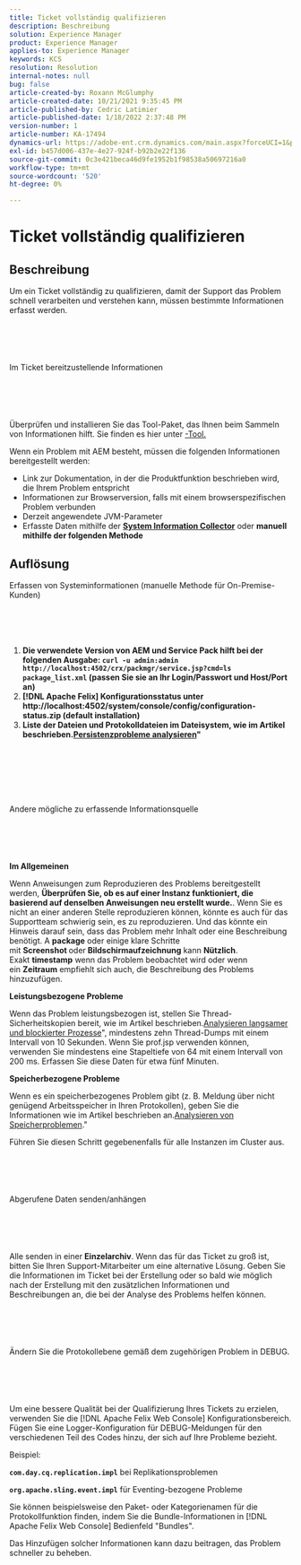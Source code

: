 ```yaml
---
title: Ticket vollständig qualifizieren
description: Beschreibung
solution: Experience Manager
product: Experience Manager
applies-to: Experience Manager
keywords: KCS
resolution: Resolution
internal-notes: null
bug: false
article-created-by: Roxann McGlumphy
article-created-date: 10/21/2021 9:35:45 PM
article-published-by: Cedric Latimier
article-published-date: 1/18/2022 2:37:48 PM
version-number: 1
article-number: KA-17494
dynamics-url: https://adobe-ent.crm.dynamics.com/main.aspx?forceUCI=1&pagetype=entityrecord&etn=knowledgearticle&id=8e3243d7-b632-ec11-b6e5-000d3a5ba97a
exl-id: b457d006-437e-4e27-924f-b92b2e22f136
source-git-commit: 0c3e421beca46d9fe1952b1f98538a50697216a0
workflow-type: tm+mt
source-wordcount: '520'
ht-degree: 0%

---
```


# Ticket vollständig qualifizieren

## Beschreibung


Um ein Ticket vollständig zu qualifizieren, damit der Support das Problem schnell verarbeiten und verstehen kann, müssen bestimmte Informationen erfasst werden.
<br><br><br><br> <br><br>Im Ticket bereitzustellende Informationen<br><br><br><br> <br><br>
Überprüfen und installieren Sie das Tool-Paket, das Ihnen beim Sammeln von Informationen hilft. Sie finden es hier unter [-Tool.](https://helpx.adobe.com/experience-manager/kb/index/tools.html)

Wenn ein Problem mit AEM besteht, müssen die folgenden Informationen bereitgestellt werden:

- Link zur Dokumentation, in der die Produktfunktion beschrieben wird, die Ihrem Problem entspricht
- Informationen zur Browserversion, falls mit einem browserspezifischen Problem verbunden
- Derzeit angewendete JVM-Parameter
- Erfasste Daten mithilfe der <b>[System Information Collector](https://helpx.adobe.com/experience-manager/kb/support-info-collector.html)</b> oder <b>manuell mithilfe der folgenden Methode</b>



## Auflösung

Erfassen von Systeminformationen (manuelle Methode für On-Premise-Kunden)<br><br><br><br> 
1. <b>Die verwendete Version von AEM und Service Pack hilft bei der folgenden Ausgabe: `curl -u admin:admin http://localhost:4502/crx/packmgr/service.jsp?cmd=ls  package_list.xml` (passen Sie sie an Ihr Login/Passwort und Host/Port an)</b>
2. <b>[!DNL Apache Felix] Konfigurationsstatus unter http://localhost:4502/system/console/config/configuration-status.zip (default installation)</b>
3. <b>Liste der Dateien und Protokolldateien im Dateisystem, wie im Artikel beschrieben.[Persistenzprobleme analysieren](https://helpx.adobe.com/experience-manager/kb/AnalyzePersistenceProblems.html)&quot;</b>

<br><br><br><br> <br><br>Andere mögliche zu erfassende Informationsquelle<br><br><br><br> <br><br>
<b>Im Allgemeinen</b>

Wenn Anweisungen zum Reproduzieren des Problems bereitgestellt werden, <b>Überprüfen Sie, ob es auf einer Instanz funktioniert, die basierend auf denselben Anweisungen neu erstellt wurde.</b>. Wenn Sie es nicht an einer anderen Stelle reproduzieren können, könnte es auch für das Supportteam schwierig sein, es zu reproduzieren. Und das könnte ein Hinweis darauf sein, dass das Problem mehr Inhalt oder eine Beschreibung benötigt.
A <b>package</b> oder einige klare Schritte mit <b>Screenshot </b>oder<b> Bildschirmaufzeichnung</b> kann <b>Nützlich</b>. Exakt <b>timestamp</b> wenn das Problem beobachtet wird oder wenn ein <b>Zeitraum</b> empfiehlt sich auch, die Beschreibung des Problems hinzuzufügen.

<b>Leistungsbezogene Probleme</b>

Wenn das Problem leistungsbezogen ist, stellen Sie Thread-Sicherheitskopien bereit, wie im Artikel beschrieben.[Analysieren langsamer und blockierter Prozesse](https://helpx.adobe.com/experience-manager/kb/AnalyzeSlowAndBlockedProcesses.html)&quot;, mindestens zehn Thread-Dumps mit einem Intervall von 10 Sekunden. Wenn Sie prof.jsp verwenden können, verwenden Sie mindestens eine Stapeltiefe von 64 mit einem Intervall von 200 ms. Erfassen Sie diese Daten für etwa fünf Minuten.

<b>Speicherbezogene Probleme</b>

Wenn es ein speicherbezogenes Problem gibt (z. B. Meldung über nicht genügend Arbeitsspeicher in Ihren Protokollen), geben Sie die Informationen wie im Artikel beschrieben an.[Analysieren von Speicherproblemen](https://helpx.adobe.com/experience-manager/kb/AnalyzeMemoryProblems.html).&quot;

Führen Sie diesen Schritt gegebenenfalls für alle Instanzen im Cluster aus.
<br><br><br><br> <br><br>Abgerufene Daten senden/anhängen<br><br><br><br> <br><br>
Alle senden in einer <b>Einzelarchiv</b>. Wenn das für das Ticket zu groß ist, bitten Sie Ihren Support-Mitarbeiter um eine alternative Lösung. Geben Sie die Informationen im Ticket bei der Erstellung oder so bald wie möglich nach der Erstellung mit den zusätzlichen Informationen und Beschreibungen an, die bei der Analyse des Problems helfen können.
<br><br><br><br> <br><br>Ändern Sie die Protokollebene gemäß dem zugehörigen Problem in DEBUG.<br><br><br><br> <br><br>
Um eine bessere Qualität bei der Qualifizierung Ihres Tickets zu erzielen, verwenden Sie die [!DNL Apache Felix Web Console]  Konfigurationsbereich. Fügen Sie eine Logger-Konfiguration für DEBUG-Meldungen für den verschiedenen Teil des Codes hinzu, der sich auf Ihre Probleme bezieht.

Beispiel:

<b>`com.day.cq.replication.impl`</b> bei Replikationsproblemen

<b>`org.apache.sling.event.impl`</b> für Eventing-bezogene Probleme

Sie können beispielsweise den Paket- oder Kategorienamen für die Protokollfunktion finden, indem Sie die Bundle-Informationen in [!DNL Apache Felix Web Console]  Bedienfeld &quot;Bundles&quot;.

Das Hinzufügen solcher Informationen kann dazu beitragen, das Problem schneller zu beheben.
